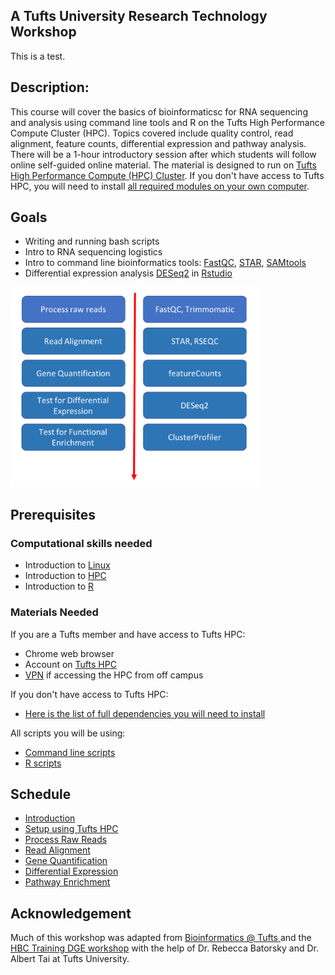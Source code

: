 ## A Tufts University Research Technology Workshop

This is a test.

## Description:
This course will cover the basics of bioinformaticsc for RNA sequencing and analysis using command line tools and R on 
the Tufts  High Performance Compute Cluster (HPC). 
Topics covered include quality control, read alignment, feature counts, differential expression and pathway analysis. 
There will be a 1-hour introductory session after which students will follow online self-guided online material. 
The material is designed to run on [Tufts High Performance Compute (HPC) Cluster](https://access.tufts.edu/research-cluster-account). 
If you don't have access to Tufts HPC, you will need to install [all required modules on your own computer](lessons/07_dependencies.md).

## Goals
- Writing and running bash scripts
- Intro to RNA sequencing logistics
- Intro to command line bioinformatics tools: [FastQC](https://www.bioinformatics.babraham.ac.uk/projects/fastqc/), 
[STAR](https://github.com/alexdobin/STAR), [SAMtools](http://samtools.sourceforge.net/)
- Differential expression analysis [DESeq2](https://bioconductor.org/packages/release/bioc/html/DESeq2.html) in [Rstudio](https://rstudio.com/)

<img src="img/workflow.png" width="400">

## Prerequisites

### Computational skills needed
- Introduction to [Linux](https://tufts.box.com/s/x9aflewr2qw59pcbgcghbo9muykbi4ju)
- Introduction to [HPC](https://tufts.box.com/s/yubnzxnpih14hd80mbfxqrkdri8s2nws)
- Introduction to [R](https://learn.datacamp.com/courses/free-introduction-to-r)

### Materials Needed
If you are a Tufts member and have access to Tufts HPC:
- Chrome web browser
- Account on [Tufts HPC](https://access.tufts.edu/research-cluster-account)
- [VPN](https://access.tufts.edu/vpn) if accessing the HPC from off campus

If you don't have access to Tufts HPC:
- [Here is the list of full dependencies you will need to install](lessons/07_dependencies.md)

All scripts you will be using:
- [Command line scripts](lessons/08_bash_scripts.md)
- [R scripts](lessons/09_R_scripts.md)


## Schedule
- [Introduction](slides/Introduction.pdf)
- [Setup using Tufts HPC](lessons/01_Setup.md)
- [Process Raw Reads](lessons/02_Process_Raw_Reads.md)
- [Read Alignment](lessons/03_Read_Alignment.md)
- [Gene Quantification](lessons/04_Gene_Quantification.md)
- [Differential Expression](lessons/05_Differential_Expression.md)
- [Pathway Enrichment](lessons/06_Pathway_Enrichment.md)


## Acknowledgement
Much of this workshop was adapted from [Bioinformatics @ Tufts ](https://sites.tufts.edu/biotools/tutorials/) and the [HBC Training DGE workshop](https://github.com/hbctraining/DGE_workshop) with the help of Dr. Rebecca Batorsky and Dr. Albert Tai at Tufts University.
